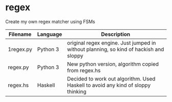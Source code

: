 regex
=====

Create my own regex matcher using FSMs

|Filename  | Language | Description | 
|----------|----------|-------------|
|1regex.py | Python 3 | original regex engine. Just jumped in without planning, so kind of hackish and sloppy |
|regex.py  | Python 3 | New python version, algorithm copied from regex.hs
|regex.hs  | Haskell  | Decided to work out algorithm. Used Haskell to avoid any kind of sloppy thinking |
